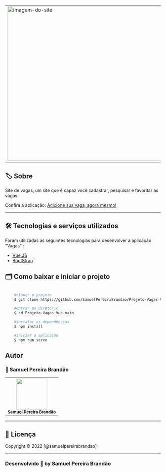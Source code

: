 #
<table align="center">
    <tr>
        <td>
            <img src="./public/images/vagas-vue.gif" width="500px" alt="imagem-do-site" align="center">
        </td>
    </tr>

</table>

## 🏷️ Sobre 
Site de vagas, um site que é capaz você cadastrar, pesquisar e favoritar as vagas
<p align="left">Confira a aplicação: <a href="https://projeto-vagas-vue-samuelpereirabrandao.vercel.app/" target="_blank"> Adicione sua vaga, agora mesmo! <a/></p>

---

## 🛠️ Tecnologias e serviços utilizados
Foram utilizadas as seguintes tecnologias para desenvolver a aplicação "Vagas" :

- [Vue.JS](https://vuejs.org/)
- [BootStrap](https://getbootstrap.com/)


## 🗂️ Como baixar e iniciar o projeto 

```bash

    #clonar o projeto
    $ git clone https://github.com/SamuelPereiraBrandao/Projeto-Vagas-Vue.git

    #entrar no diretório
    $ cd Projeto-Vagas-Vue-main

    #instalar as dependências
    $ npm install

    #iniciar a aplicação
    $ npm run serve

```

## Autor
### 👤 Samuel Pereira Brandão
<table align="center">
  <tr align="center">
    <td align="center">
      <a href="https://github.com/SamuelPereiraBrandao">
        <img src="https://avatars.githubusercontent.com/u/89025317?s=400&u=5101aea74c08cb71402f11ed03a1ab666f208120&v=4" width="100px;" alt=""/><br>
        <sub>
          <b>Samuel Pereira Brandão</b>
        </sub>
      </a>
    </td>
    
</table>

---
## 📝 Licença
Copyright © 2022 [@samuelpereirabrandao]


---

### Desenvolvido 💜 by Samuel Pereira Brandão

